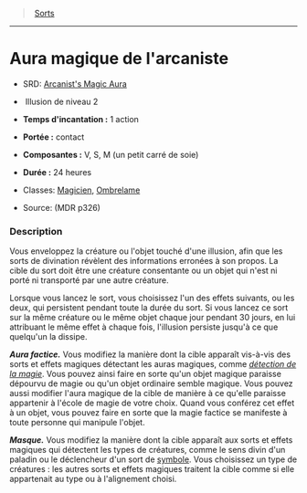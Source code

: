 ﻿---
!SpellItem
Family: SpellHD
Level: 2
Type: Illusion
CastingTime: 1 action
Range: contact
Components: V, S, M (un petit carré de soie)
Duration: 24 heures
Classes: '[Magicien](hd_wizard.md), [Ombrelame](hd_rogue_ombrelame.md)'
Id: spells_hd.md#aura-magique-de-larcaniste
ParentLink: spells_hd.md#sorts
Name: Aura magique de l'arcaniste
ParentName: Sorts
NameLevel: 1
AltName: "[Arcanist's Magic Aura](srd_spells_arcanists_magic_aura.md)"
Source: (MDR p326)
Attributes: {}
---
> [Sorts](hd_spells.md)

---

# Aura magique de l'arcaniste

- SRD: [Arcanist's Magic Aura](srd_spells_arcanists_magic_aura.md)

-  Illusion de niveau 2

- **Temps d'incantation :** 1 action

- **Portée :** contact

- **Composantes :** V, S, M (un petit carré de soie)

- **Durée :** 24 heures

- Classes: [Magicien](hd_wizard.md), [Ombrelame](hd_rogue_ombrelame.md)

- Source: (MDR p326)

### Description

Vous enveloppez la créature ou l'objet touché d'une illusion, afin que les sorts de divination révèlent des informations erronées à son propos. La cible du sort doit être une créature consentante ou un objet qui n'est ni porté ni transporté par une autre créature.

Lorsque vous lancez le sort, vous choisissez l'un des effets suivants, ou les deux, qui persistent pendant toute la durée du sort. Si vous lancez ce sort sur la même créature ou le même objet chaque jour pendant 30 jours, en lui attribuant le même effet à chaque fois, l'illusion persiste jusqu'à ce que quelqu'un la dissipe.

**_Aura factice._** Vous modifiez la manière dont la cible apparaît vis-à-vis des sorts et effets magiques détectant les auras magiques, comme _[détection de la magie](hd_spells_detection_de_la_magie.md)_. Vous pouvez ainsi faire en sorte qu'un objet magique paraisse dépourvu de magie ou qu'un objet ordinaire semble magique. Vous pouvez aussi modifier l'aura magique de la cible de manière à ce qu'elle paraisse appartenir à l'école de magie de votre choix. Quand vous conférez cet effet à un objet, vous pouvez faire en sorte que la magie factice se manifeste à toute personne qui manipule l'objet.

**_Masque._** Vous modifiez la manière dont la cible apparaît aux sorts et effets magiques qui détectent les types de créatures, comme le sens divin d'un paladin ou le déclencheur d'un sort de [symbole](hd_spells_symbole.md). Vous choisissez un type de créatures : les autres sorts et effets magiques traitent la cible comme si elle appartenait au type ou à l'alignement choisi.

